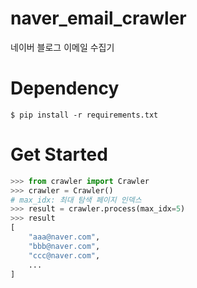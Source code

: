 # naver_email_crawler
네이버 블로그 이메일 수집기

# Dependency
```
$ pip install -r requirements.txt
```

# Get Started
```python
>>> from crawler import Crawler
>>> crawler = Crawler()
# max_idx: 최대 탐색 페이지 인덱스
>>> result = crawler.process(max_idx=5)
>>> result
[
    "aaa@naver.com",
    "bbb@naver.com",
    "ccc@naver.com",
    ...
]
```
